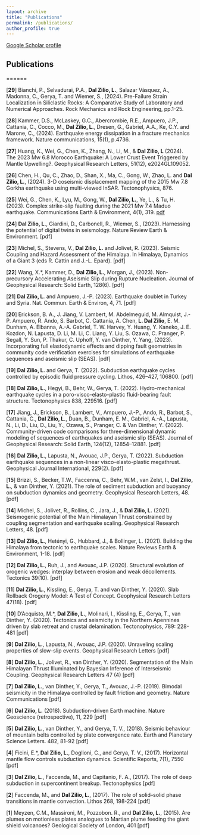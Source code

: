 ```yaml
---
layout: archive
title: "Publications"
permalink: /publications/
author_profile: true
---
```


<div class="wordwrap"><a href="{{site.author.googlescholar}}">Google Scholar profile</a></div>

## Publications 

======

[**29**] Bianchi, P., Selvadurai, P.A., **Dal Zilio, L.**, Salazar Vásquez, A., Madonna, C., Gerya, T. and Wiemer, S., (2024). Pre-Failure Strain Localization in Siliclastic Rocks: A Comparative Study of Laboratory and Numerical Approaches. Rock Mechanics and Rock Engineering, pp.1-25.

[**28**] Kammer, D.S., McLaskey, G.C., Abercrombie, R.E., Ampuero, J.P., Cattania, C., Cocco, M., **Dal Zilio, L.**, Dresen, G., Gabriel, A.A., Ke, C.Y. and Marone, C., (2024). Earthquake energy dissipation in a fracture mechanics framework. Nature communications, 15(1), p.4736.

[**27**] Huang, K., Wei, G., Chen, K., Zhang, N., Li, M., & **Dal Zilio, L** (2024). The 2023 Mw 6.8 Morocco Earthquake: A Lower Crust Event Triggered by Mantle Upwelling?. Geophysical Research Letters, 51(12), e2024GL109052.

[**26**] Chen, H., Qu, C., Zhao, D., Shan, X., Ma, C., Gong, W., Zhao, L. and **Dal Zilio, L.**, (2024). 3-D coseismic displacement mapping of the 2015 Mw 7.8 Gorkha earthquake using multi-viewed InSAR. Tectonophysics, 876. 

[**25**] Wei, G., Chen, K., Lyu, M., Gong, W., **Dal Zilio, L.**, Ye, L., & Tu, H. (2023). Complex strike-slip faulting during the 2021 Mw 7.4 Maduo earthquake. Communications Earth & Environment, 4(1), 319. [pdf](https://entuedu-my.sharepoint.com/:b:/g/personal/luca_dalzilio_staff_main_ntu_edu_sg/EWvY1V2XXp9OuLYxXdWBq4gBc9Kkw4QJQvXBFcyFA4iVXQ?e=iPfgWL)

[**24**] **Dal Zilio, L.**, Giardini, D., Carbonell, R., Wiemer, S., (2023). Harnessing the potential of digital twins in seismology. Nature Review Earth & Environment. [pdf]

[**23**] Michel, S., Stevens, V., **Dal Zilio, L.** and Jolivet, R. (2023). Seismic Coupling and Hazard Assessment of the Himalaya. In Himalaya, Dynamics of a Giant 3 (eds R. Cattin and J.-L. Epard). [pdf]

[**22**] Wang, X.*, Kammer, D., **Dal Zilio, L.**, Morgan, J., (2023). Non-precursory Accelerating Aseismic Slip during Rupture Nucleation. Journal of Geophysical Research: Solid Earth, 128(6). [pdf]

[**21**] **Dal Zilio, L.** and Ampuero, J.-P. (2023). Earthquake doublet in Turkey and Syria. Nat. Commun. Earth & Environ, 4, 71. [pdf]

[**20**] Erickson, B. A., J. Jiang, V. Lambert, M. Abdelmeguid, M. Almquist, J.-P. Ampuero, R. Ando, S. Barbot, C. Cattania, A. Chen, **L. Dal Zilio**, E. M. Dunham, A. Elbanna, A.-A. Gabriel, T. W. Harvey, Y. Huang, Y. Kaneko, J. E. Kozdon, N. Lapusta, D. Li, M. Li, C. Liang, Y. Liu, S. Ozawa, C. Pranger, P. Segall, Y. Sun, P. Thakur, C. Uphoff, Y. van Dinther, Y. Yang, (2023). Incorporating full elastodynamic effects and dipping fault geometries in community code verification exercises for simulations of earthquake sequences and aseismic slip (SEAS). [pdf]

[**19**] **Dal Zilio, L.** and Gerya, T. (2022). Subduction earthquake cycles controlled by episodic fluid pressure cycling. Lithos, 426–427, 106800. [pdf]

[**18**] **Dal Zilio, L.**, Hegyi, B., Behr, W., Gerya, T. (2022). Hydro-mechanical earthquake cycles in a poro-visco-elasto-plastic fluid-bearing fault structure. Tectonophysics 838, 229516. [pdf]

[**17**] Jiang, J., Erickson, B., Lambert, V., Ampuero, J.-P., Ando, R., Barbot, S., Cattania, C., **Dal Zilio, L.**, Duan, B., Dunham, E. M., Gabriel, A.-A., Lapusta, N., Li, D., Liu, D., Liu, Y., Ozawa, S., Pranger, C. & Van Dinther, Y. (2022). Community-driven code comparisons for three-dimensional dynamic modeling of sequences of earthquakes and aseismic slip (SEAS). Journal of Geophysical Research: Solid Earth, 124(12), 12854–12881. [pdf]

[**16**] **Dal Zilio, L.**, Lapusta, N., Avouac, J.P., Gerya, T. (2022). Subduction earthquake sequences in a non-linear visco-elasto-plastic megathrust. Geophysical Journal International, 229(2). [pdf]

[**15**] Brizzi, S., Becker, T.W., Faccenna, C., Behr, W.M., van Zelst, I., **Dal Zilio, L.**, & van Dinther, Y. (2021). The role of sediment subduction and buoyancy on subduction dynamics and geometry. Geophysical Research Letters, 48. [pdf]

[**14**] Michel, S., Jolivet, R., Rollins, C., Jara, J., & **Dal Zilio, L.** (2021). Seismogenic potential of the Main Himalayan Thrust constrained by coupling segmentation and earthquake scaling. Geophysical Research Letters, 48. [pdf]

[**13**] **Dal Zilio, L.**, Hetényi, G., Hubbard, J., & Bollinger, L. (2021). Building the Himalaya from tectonic to earthquake scales. Nature Reviews Earth & Environment, 1-18. [pdf]

[**12**] **Dal Zilio, L.**, Ruh, J., and Avouac, J.P. (2020). Structural evolution of orogenic wedges: interplay between erosion and weak décollements. Tectonics 39(10). [pdf]

[**11**] **Dal Zilio, L.**, Kissling, E., Gerya, T. and van Dinther, Y. (2020). Slab Rollback Orogeny Model: A Test of Concept. Geophysical Research Letters 47(18). [pdf]

[**10**] D’Acquisto, M.*, **Dal Zilio, L.**, Molinari, I., Kissling, E., Gerya, T., van Dinther, Y. (2020). Tectonics and seismicity in the Northern Apennines driven by slab retreat and crustal delamination. Tectonophysics, 789: 228-481 [pdf]

[**9**] **Dal Zilio, L.**, Lapusta, N., Avouac, J.P. (2020). Unraveling scaling properties of slow-slip events. Geophysical Research Letters [pdf]

[**8**] **Dal Zilio, L.**, Jolivet, R., van Dinther, Y. (2020). Segmentation of the Main Himalayan Thrust Illuminated by Bayesian Inference of Interseismic Coupling. Geophysical Research Letters 47 (4) [pdf]

[**7**] **Dal Zilio, L.**, van Dinther, Y., Gerya, T., Avouac, J.-P. (2019). Bimodal seismicity in the Himalaya controlled by fault friction and geometry. Nature Communications [pdf]

[**6**] **Dal Zilio, L.** (2018). Subduction-driven Earth machine. Nature Geoscience (retrospective), 11, 229 [pdf]

[**5**] **Dal Zilio, L.**, van Dinther, Y., and Gerya, T. V., (2018). Seismic behaviour of mountain belts controlled by plate convergence rate. Earth and Planetary Science Letters. 482, 81–92 [pdf]

[**4**] Ficini, E.*, **Dal Zilio, L.**, Doglioni, C., and Gerya, T. V., (2017). Horizontal mantle flow controls subduction dynamics. Scientific Reports, 7(1), 7550 [pdf]

[**3**] **Dal Zilio, L.**, Faccenda, M., and Capitanio, F. A., (2017). The role of deep subduction in supercontinent breakup. Tectonophysics [pdf]

[**2**] Faccenda, M., and **Dal Zilio, L.**, (2017). The role of solid–solid phase transitions in mantle convection. Lithos 268, 198-224 [pdf]

[**1**] Meyzen, C.M., Massironi, M., Pozzobon. R., and **Dal Zilio, L.**, (2015). Are plumes on motionless plates analogues to Martian plume feeding the giant shield volcanoes? Geological Society of London, 401 [pdf]
